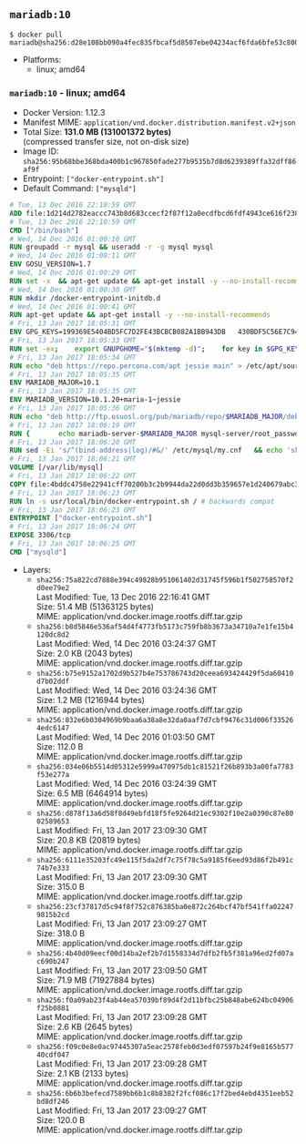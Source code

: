 ## `mariadb:10`

```console
$ docker pull mariadb@sha256:d28e108bb090a4fec835fbcaf5d8507ebe04234acf6fda6bfe53c8008d095362
```

-	Platforms:
	-	linux; amd64

### `mariadb:10` - linux; amd64

-	Docker Version: 1.12.3
-	Manifest MIME: `application/vnd.docker.distribution.manifest.v2+json`
-	Total Size: **131.0 MB (131001372 bytes)**  
	(compressed transfer size, not on-disk size)
-	Image ID: `sha256:95b68bbe368bda400b1c967850fade277b9535b7d8d6239389ffa32dff86af9f`
-	Entrypoint: `["docker-entrypoint.sh"]`
-	Default Command: `["mysqld"]`

```dockerfile
# Tue, 13 Dec 2016 22:10:59 GMT
ADD file:1d214d2782eaccc743b8d683ccecf2f87f12a0ecdfbcd6fdf4943ce616f23870 in / 
# Tue, 13 Dec 2016 22:10:59 GMT
CMD ["/bin/bash"]
# Wed, 14 Dec 2016 01:00:10 GMT
RUN groupadd -r mysql && useradd -r -g mysql mysql
# Wed, 14 Dec 2016 01:00:11 GMT
ENV GOSU_VERSION=1.7
# Wed, 14 Dec 2016 01:00:29 GMT
RUN set -x 	&& apt-get update && apt-get install -y --no-install-recommends ca-certificates wget && rm -rf /var/lib/apt/lists/* 	&& wget -O /usr/local/bin/gosu "https://github.com/tianon/gosu/releases/download/$GOSU_VERSION/gosu-$(dpkg --print-architecture)" 	&& wget -O /usr/local/bin/gosu.asc "https://github.com/tianon/gosu/releases/download/$GOSU_VERSION/gosu-$(dpkg --print-architecture).asc" 	&& export GNUPGHOME="$(mktemp -d)" 	&& gpg --keyserver ha.pool.sks-keyservers.net --recv-keys B42F6819007F00F88E364FD4036A9C25BF357DD4 	&& gpg --batch --verify /usr/local/bin/gosu.asc /usr/local/bin/gosu 	&& rm -r "$GNUPGHOME" /usr/local/bin/gosu.asc 	&& chmod +x /usr/local/bin/gosu 	&& gosu nobody true 	&& apt-get purge -y --auto-remove ca-certificates wget
# Wed, 14 Dec 2016 01:00:30 GMT
RUN mkdir /docker-entrypoint-initdb.d
# Wed, 14 Dec 2016 01:00:41 GMT
RUN apt-get update && apt-get install -y --no-install-recommends 		apt-transport-https ca-certificates 		pwgen 	&& rm -rf /var/lib/apt/lists/*
# Fri, 13 Jan 2017 18:05:31 GMT
ENV GPG_KEYS=199369E5404BD5FC7D2FE43BCBCB082A1BB943DB 	430BDF5C56E7C94E848EE60C1C4CBDCDCD2EFD2A 	4D1BB29D63D98E422B2113B19334A25F8507EFA5
# Fri, 13 Jan 2017 18:05:33 GMT
RUN set -ex; 	export GNUPGHOME="$(mktemp -d)"; 	for key in $GPG_KEYS; do 		gpg --keyserver ha.pool.sks-keyservers.net --recv-keys "$key"; 	done; 	gpg --export $GPG_KEYS > /etc/apt/trusted.gpg.d/mariadb.gpg; 	rm -r "$GNUPGHOME"; 	apt-key list
# Fri, 13 Jan 2017 18:05:34 GMT
RUN echo "deb https://repo.percona.com/apt jessie main" > /etc/apt/sources.list.d/percona.list 	&& { 		echo 'Package: *'; 		echo 'Pin: release o=Percona Development Team'; 		echo 'Pin-Priority: 998'; 	} > /etc/apt/preferences.d/percona
# Fri, 13 Jan 2017 18:05:35 GMT
ENV MARIADB_MAJOR=10.1
# Fri, 13 Jan 2017 18:05:35 GMT
ENV MARIADB_VERSION=10.1.20+maria-1~jessie
# Fri, 13 Jan 2017 18:05:36 GMT
RUN echo "deb http://ftp.osuosl.org/pub/mariadb/repo/$MARIADB_MAJOR/debian jessie main" > /etc/apt/sources.list.d/mariadb.list 	&& { 		echo 'Package: *'; 		echo 'Pin: release o=MariaDB'; 		echo 'Pin-Priority: 999'; 	} > /etc/apt/preferences.d/mariadb
# Fri, 13 Jan 2017 18:06:19 GMT
RUN { 		echo mariadb-server-$MARIADB_MAJOR mysql-server/root_password password 'unused'; 		echo mariadb-server-$MARIADB_MAJOR mysql-server/root_password_again password 'unused'; 	} | debconf-set-selections 	&& apt-get update 	&& apt-get install -y 		mariadb-server=$MARIADB_VERSION 		percona-xtrabackup 		socat 	&& rm -rf /var/lib/apt/lists/* 	&& sed -ri 's/^user\s/#&/' /etc/mysql/my.cnf /etc/mysql/conf.d/* 	&& rm -rf /var/lib/mysql && mkdir -p /var/lib/mysql /var/run/mysqld 	&& chown -R mysql:mysql /var/lib/mysql /var/run/mysqld 	&& chmod 777 /var/run/mysqld
# Fri, 13 Jan 2017 18:06:20 GMT
RUN sed -Ei 's/^(bind-address|log)/#&/' /etc/mysql/my.cnf 	&& echo 'skip-host-cache\nskip-name-resolve' | awk '{ print } $1 == "[mysqld]" && c == 0 { c = 1; system("cat") }' /etc/mysql/my.cnf > /tmp/my.cnf 	&& mv /tmp/my.cnf /etc/mysql/my.cnf
# Fri, 13 Jan 2017 18:06:21 GMT
VOLUME [/var/lib/mysql]
# Fri, 13 Jan 2017 18:06:22 GMT
COPY file:4bddc4758e22941cff70200b3c2b9944da22d0dd3b359657e1d240679abc379b in /usr/local/bin/ 
# Fri, 13 Jan 2017 18:06:23 GMT
RUN ln -s usr/local/bin/docker-entrypoint.sh / # backwards compat
# Fri, 13 Jan 2017 18:06:23 GMT
ENTRYPOINT ["docker-entrypoint.sh"]
# Fri, 13 Jan 2017 18:06:24 GMT
EXPOSE 3306/tcp
# Fri, 13 Jan 2017 18:06:25 GMT
CMD ["mysqld"]
```

-	Layers:
	-	`sha256:75a822cd7888e394c49828b951061402d31745f596b1f502758570f2d0ee79e2`  
		Last Modified: Tue, 13 Dec 2016 22:16:41 GMT  
		Size: 51.4 MB (51363125 bytes)  
		MIME: application/vnd.docker.image.rootfs.diff.tar.gzip
	-	`sha256:b8d5846e536af54d4f4773fb5173c759fb8b3673a34710a7e1fe15b4120dc8d2`  
		Last Modified: Wed, 14 Dec 2016 03:24:37 GMT  
		Size: 2.0 KB (2043 bytes)  
		MIME: application/vnd.docker.image.rootfs.diff.tar.gzip
	-	`sha256:b75e9152a1702d9b527b4e753786743d20ceea693424429f5da60410d7b02ddf`  
		Last Modified: Wed, 14 Dec 2016 03:24:36 GMT  
		Size: 1.2 MB (1216944 bytes)  
		MIME: application/vnd.docker.image.rootfs.diff.tar.gzip
	-	`sha256:832e6b0304969b9baa6a38a8e32da0aaf7d7cbf9476c31d006f335264edc6147`  
		Last Modified: Wed, 14 Dec 2016 01:03:50 GMT  
		Size: 112.0 B  
		MIME: application/vnd.docker.image.rootfs.diff.tar.gzip
	-	`sha256:034e06b5514d05312e5999a470975db1c81521f26b893b3a00fa7783f53e277a`  
		Last Modified: Wed, 14 Dec 2016 03:24:39 GMT  
		Size: 6.5 MB (6464914 bytes)  
		MIME: application/vnd.docker.image.rootfs.diff.tar.gzip
	-	`sha256:d878f13a6d58f8d49ebfd18f5fe9264d21ec9302f10e2a0390c87e8002589653`  
		Last Modified: Fri, 13 Jan 2017 23:09:30 GMT  
		Size: 20.8 KB (20819 bytes)  
		MIME: application/vnd.docker.image.rootfs.diff.tar.gzip
	-	`sha256:6111e35203fc49e115f5da2df7c75f78c5a9185f6eed93d86f2b491c74b7e333`  
		Last Modified: Fri, 13 Jan 2017 23:09:30 GMT  
		Size: 315.0 B  
		MIME: application/vnd.docker.image.rootfs.diff.tar.gzip
	-	`sha256:23cf37817d5c94f8f752c876385ba0e872c264bcf47bf541ffa022479815b2cd`  
		Last Modified: Fri, 13 Jan 2017 23:09:27 GMT  
		Size: 318.0 B  
		MIME: application/vnd.docker.image.rootfs.diff.tar.gzip
	-	`sha256:4b40d09eecf00d14ba2ef2b7d1558334d7dfb2fb5f381a96ed2fd07ac690b247`  
		Last Modified: Fri, 13 Jan 2017 23:09:50 GMT  
		Size: 71.9 MB (71927884 bytes)  
		MIME: application/vnd.docker.image.rootfs.diff.tar.gzip
	-	`sha256:f0a09ab23f4ab44ea57039bf89d4f2d11bfbc25b848abe624bc04906f25b0881`  
		Last Modified: Fri, 13 Jan 2017 23:09:28 GMT  
		Size: 2.6 KB (2645 bytes)  
		MIME: application/vnd.docker.image.rootfs.diff.tar.gzip
	-	`sha256:f09c0e8e0ac97445307a5eac2578feb0d3edf07597b24f9e8165b57740cdf047`  
		Last Modified: Fri, 13 Jan 2017 23:09:28 GMT  
		Size: 2.1 KB (2133 bytes)  
		MIME: application/vnd.docker.image.rootfs.diff.tar.gzip
	-	`sha256:6b6b3befecd7589bb6b1c8b8382f2fcf086c17f2bed4ebd4351eeb52bd8df246`  
		Last Modified: Fri, 13 Jan 2017 23:09:27 GMT  
		Size: 120.0 B  
		MIME: application/vnd.docker.image.rootfs.diff.tar.gzip
